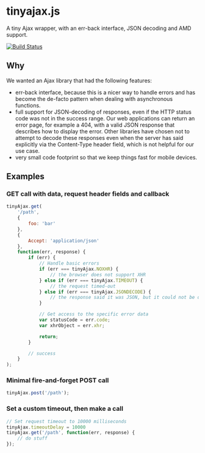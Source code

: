 tinyajax.js
======

A tiny Ajax wrapper, with an err-back interface, JSON decoding and AMD support.

[![Build Status](https://travis-ci.org/skybet/tinyajax.js.svg?branch=master)](https://travis-ci.org/skybet/tinyajax.js)

## Why

We wanted an Ajax library that had the following features:
* err-back interface, because this is a nicer way to handle errors and has become the de-facto pattern when dealing with asynchronous functions.
* full support for JSON-decoding of responses, even if the HTTP status code was not in the success range. Our web applications can return an error page, for example a 404, with a valid JSON response that describes how to display the error. Other libraries have chosen not to attempt to decode these responses even when the server has said explicitly via the Content-Type header field, which is not helpful for our use case.
* very small code footprint so that we keep things fast for mobile devices.

## Examples

### GET call with data, request header fields and callback
```js
tinyAjax.get(
    '/path',
    {
        foo: 'bar'
    },
    {
        Accept: 'application/json'
    },
    function(err, response) {
        if (err) {
            // Handle basic errors
            if (err === tinyAjax.NOXHR) {
                // the browser does not support XHR
            } else if (err === tinyAjax.TIMEOUT) {
                // the request timed-out
            } else if (err === tinyAjax.JSONDECODE) {
                // the response said it was JSON, but it could not be decoded
            }

            // Get access to the specific error data
            var statusCode = err.code;
            var xhrObject = err.xhr;

            return;
        }

        // success
    }
);
```
### Minimal fire-and-forget POST call
```js
tinyAjax.post('/path');
```

### Set a custom timeout, then make a call
```js
// Set request timeout to 10000 milliseconds
tinyAjax.timeoutDelay = 10000
tinyAjax.get('/path', function(err, response) {
    // do stuff
});
```

